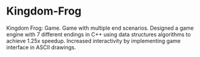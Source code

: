 # Kingdom-Frog
Kingdom Frog: Game. Game with multiple end scenarios. Designed a game engine with 7 different endings in C++ using data structures algorithms to achieve 1.25x speedup. Increased interactivity by implementing game interface in ASCII drawings. 
